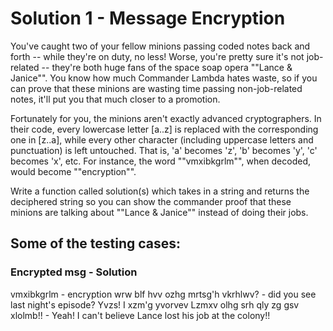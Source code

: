 # Solution 1 - Message Encryption

You've caught two of your fellow minions passing coded notes back and forth -- while they're 
on duty, no less! Worse, you're pretty sure it's not job-related -- they're both huge fans of
the space soap opera ""Lance & Janice"". You know how much Commander Lambda hates waste, 
so if you can prove that these minions are wasting time passing non-job-related notes, it'll 
put you that much closer to a promotion. 

Fortunately for you, the minions aren't exactly advanced cryptographers. In their code, every 
lowercase letter [a..z] is replaced with the corresponding one in [z..a], while every other
character (including uppercase letters and punctuation) is left untouched.  That is, 'a' 
becomes 'z', 'b' becomes 'y', 'c' becomes 'x', etc.  For instance, the word ""vmxibkgrlm"", 
when decoded, would become ""encryption"".

Write a function called solution(s) which takes in a string and returns the deciphered string
so you can show the commander proof that these minions are talking about ""Lance & Janice"" 
instead of doing their jobs.

## Some of the testing cases:

### Encrypted msg                                            - Solution
   vmxibkgrlm                                               - encryption
   wrw blf hvv ozhg mrtsg'h vkrhlwv?                        - did you see last night's episode?
   Yvzs! I xzm'g yvorvev Lzmxv olhg srh qly zg gsv xlolmb!! - Yeah! I can't believe Lance lost his job at the colony!!
